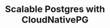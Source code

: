 ---
title: "Scalable Postgres with CloudNativePG"
passing_percentage: 70
questions:
  - id: "q1"
    text: "What is the primary function of the CloudNativePG operator?"
    type: "single-answer"
    marks: 2
    options:
      - id: "a"
        text: "It is a monitoring tool that only collects database logs."
      - id: "b"
        text: "It manages the complete lifecycle of a PostgreSQL database cluster on Kubernetes."
        is_correct: true
      - id: "c"
        text: "It is a client application used to run SQL queries."
      - id: "d"
        text: "It is a specific version of the PostgreSQL database engine."
  - id: "q2"
    text: "When you deploy a 'Cluster' custom resource using CloudNativePG, which of the following objects does the operator automatically create to manage the database? (Select all that apply)"
    type: "multiple-answer"
    marks: 2
    options:
      - id: "a"
        text: "A Secret containing the database user credentials."
        is_correct: true
      - id: "b"
        text: "A public domain name for the database."
      - id: "c"
        text: "Services for read-write and read-only connections."
        is_correct: true
      - id: "d"
        text: "The underlying Pods that run the PostgreSQL instances."
        is_correct: true
  - id: "q3"
    text: "In the manifest for a CloudNativePG Cluster, what does the 'instances' field define?"
    type: "single-answer"
    marks: 2
    options:
      - id: "a"
        text: "The number of databases to create inside the cluster."
      - id: "b"
        text: "The specific version of PostgreSQL to be used."
      - id: "c"
        text: "The total number of servers (pods) that will form the PostgreSQL cluster."
        is_correct: true
      - id: "d"
        text: "The amount of storage to allocate."
  - id: "q4"
    text: "According to the course, what is the very first step required before you can deploy a PostgreSQL cluster using a CloudNativePG manifest?"
    type: "single-answer"
    marks: 2
    options:
      - id: "a"
        text: "Create the Persistent Volume Claims manually."
      - id: "b"
        text: "Install the CloudNativePG operator into your Kubernetes cluster."
        is_correct: true
      - id: "c"
        text: "Create the user credentials Secret."
      - id: "d"
        text: "Deploy a connection-pooling application."
  - id: "q5"
    text: "Which of the following are features or benefits provided by the CloudNativePG operator? (Select all that apply)"
    type: "multiple-answer"
    marks: 2
    options:
      - id: "a"
        text: "Built-in high availability with failover capabilities."
        is_correct: true
      - id: "b"
        text: "Management of backup and recovery processes."
        is_correct: true
      - id: "c"
        text: "Automatic performance tuning of SQL queries."
      - id: "d"
        text: "Support for creating read-only replicas for scaling."
        is_correct: true
layout: "test"
type: "test"
---